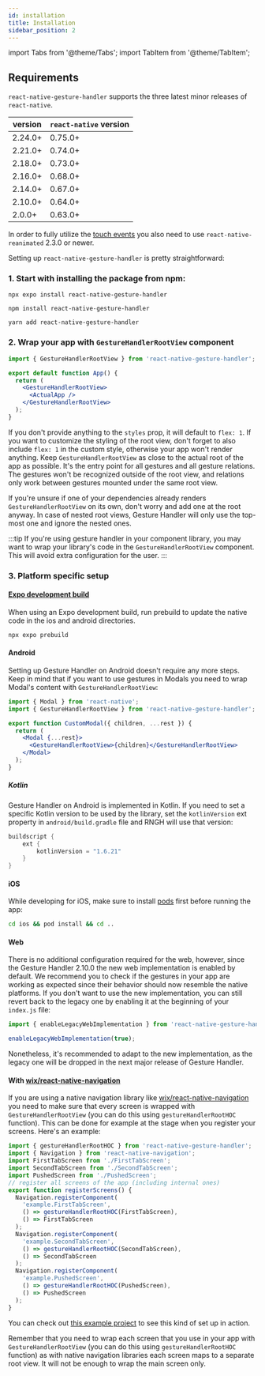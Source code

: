 ```yaml
---
id: installation
title: Installation
sidebar_position: 2
---
```


import Tabs from '@theme/Tabs';
import TabItem from '@theme/TabItem';

## Requirements

`react-native-gesture-handler` supports the three latest minor releases of `react-native`.

| version | `react-native` version |
| ------- | ---------------------- |
| 2.24.0+ | 0.75.0+                |
| 2.21.0+ | 0.74.0+                |
| 2.18.0+ | 0.73.0+                |
| 2.16.0+ | 0.68.0+                |
| 2.14.0+ | 0.67.0+                |
| 2.10.0+ | 0.64.0+                |
| 2.0.0+  | 0.63.0+                |

In order to fully utilize the [touch events](/docs/gestures/touch-events/) you also need to use `react-native-reanimated` 2.3.0 or newer.

Setting up `react-native-gesture-handler` is pretty straightforward:

### 1. Start with installing the package from npm:

<Tabs groupId="package-managers">
  <TabItem value="expo" label="EXPO" default>

    npx expo install react-native-gesture-handler

  </TabItem>
  <TabItem value="npm" label="NPM">

    npm install react-native-gesture-handler

  </TabItem>
  <TabItem value="yarn" label="YARN">

    yarn add react-native-gesture-handler

  </TabItem>
</Tabs>

### 2. Wrap your app with `GestureHandlerRootView` component

```jsx
import { GestureHandlerRootView } from 'react-native-gesture-handler';

export default function App() {
  return (
    <GestureHandlerRootView>
      <ActualApp />
    </GestureHandlerRootView>
  );
}
```

If you don't provide anything to the `styles` prop, it will default to `flex: 1`. If you want to customize the styling of the root view, don't forget to also include `flex: 1` in the custom style, otherwise your app won't render anything. Keep `GestureHandlerRootView` as close to the actual root of the app as possible. It's the entry point for all gestures and all gesture relations. The gestures won't be recognized outside of the root view, and relations only work between gestures mounted under the same root view.

If you're unsure if one of your dependencies already renders `GestureHandlerRootView` on its own, don't worry and add one at the root anyway. In case of nested root views, Gesture Handler will only use the top-most one and ignore the nested ones.

:::tip
If you're using gesture handler in your component library, you may want to wrap your library's code in the `GestureHandlerRootView` component. This will avoid extra configuration for the user.
:::

### 3. Platform specific setup

#### [Expo development build](https://docs.expo.dev/develop/development-builds/introduction/)

When using an Expo development build, run prebuild to update the native code in the ios and android directories.

```bash
npx expo prebuild
```

#### Android

Setting up Gesture Handler on Android doesn't require any more steps. Keep in mind that if you want to use gestures in Modals you need to wrap Modal's content with `GestureHandlerRootView`:

```jsx
import { Modal } from 'react-native';
import { GestureHandlerRootView } from 'react-native-gesture-handler';

export function CustomModal({ children, ...rest }) {
  return (
    <Modal {...rest}>
      <GestureHandlerRootView>{children}</GestureHandlerRootView>
    </Modal>
  );
}
```

##### Kotlin

Gesture Handler on Android is implemented in Kotlin. If you need to set a specific Kotlin version to be used by the library, set the `kotlinVersion` ext property in `android/build.gradle` file and RNGH will use that version:

```groovy
buildscript {
    ext {
        kotlinVersion = "1.6.21"
    }
}
```

#### iOS

While developing for iOS, make sure to install [pods](https://cocoapods.org/) first before running the app:

```bash
cd ios && pod install && cd ..
```

#### Web

There is no additional configuration required for the web, however, since the Gesture Handler 2.10.0 the new web implementation is enabled by default. We recommend you to check if the gestures in your app are working as expected since their behavior should now resemble the native platforms. If you don't want to use the new implementation, you can still revert back to the legacy one by enabling it at the beginning of your `index.js` file:

```js
import { enableLegacyWebImplementation } from 'react-native-gesture-handler';

enableLegacyWebImplementation(true);
```

Nonetheless, it's recommended to adapt to the new implementation, as the legacy one will be dropped in the next major release of Gesture Handler.

#### With [wix/react-native-navigation](https://github.com/wix/react-native-navigation)

If you are using a native navigation library like [wix/react-native-navigation](https://github.com/wix/react-native-navigation) you need to make sure that every screen is wrapped with `GestureHandlerRootView` (you can do this using `gestureHandlerRootHOC` function). This can be done for example at the stage when you register your screens. Here's an example:

```js
import { gestureHandlerRootHOC } from 'react-native-gesture-handler';
import { Navigation } from 'react-native-navigation';
import FirstTabScreen from './FirstTabScreen';
import SecondTabScreen from './SecondTabScreen';
import PushedScreen from './PushedScreen';
// register all screens of the app (including internal ones)
export function registerScreens() {
  Navigation.registerComponent(
    'example.FirstTabScreen',
    () => gestureHandlerRootHOC(FirstTabScreen),
    () => FirstTabScreen
  );
  Navigation.registerComponent(
    'example.SecondTabScreen',
    () => gestureHandlerRootHOC(SecondTabScreen),
    () => SecondTabScreen
  );
  Navigation.registerComponent(
    'example.PushedScreen',
    () => gestureHandlerRootHOC(PushedScreen),
    () => PushedScreen
  );
}
```

You can check out [this example project](https://github.com/henrikra/nativeNavigationGestureHandler) to see this kind of set up in action.

Remember that you need to wrap each screen that you use in your app with `GestureHandlerRootView` (you can do this using `gestureHandlerRootHOC` function) as with native navigation libraries each screen maps to a separate root view. It will not be enough to wrap the main screen only.
